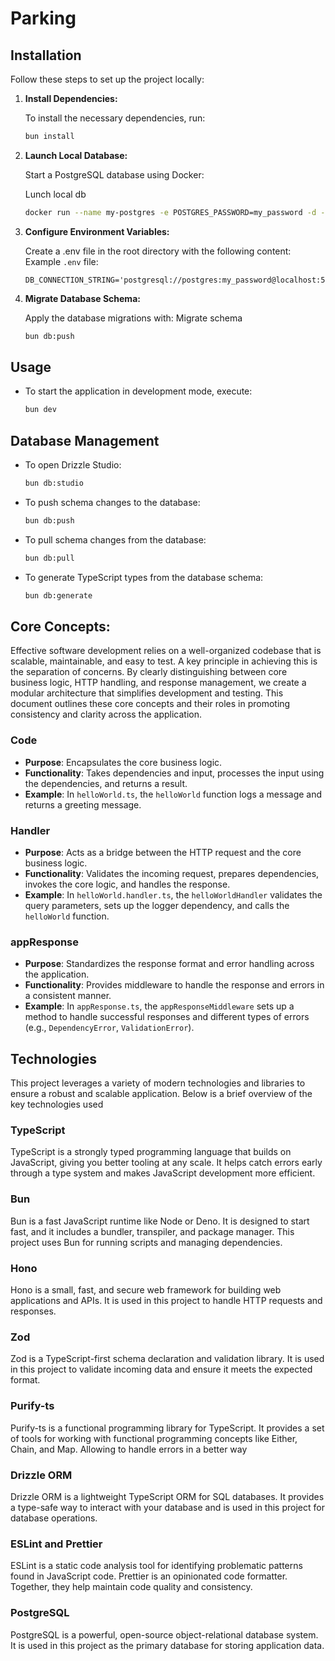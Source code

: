 # Parking

## Installation

Follow these steps to set up the project locally:

1. **Install Dependencies:**

   To install the necessary dependencies, run:

   ```sh
   bun install
   ```

2. **Launch Local Database:**

   Start a PostgreSQL database using Docker:

   Lunch local db

   ```sh
   docker run --name my-postgres -e POSTGRES_PASSWORD=my_password -d -p 5432:5432 postgres
   ```

3. **Configure Environment Variables:**

   Create a .env file in the root directory with the following content:
   Example `.env` file:

   ```env
   DB_CONNECTION_STRING='postgresql://postgres:my_password@localhost:5432/postgres'
   ```

4. **Migrate Database Schema:**

   Apply the database migrations with:
   Migrate schema

   ```sh
   bun db:push
   ```

## Usage

- To start the application in development mode, execute:

  ```sh
  bun dev
  ```

## Database Management

- To open Drizzle Studio:

  ```sh
  bun db:studio
  ```

- To push schema changes to the database:

  ```sh
  bun db:push
  ```

- To pull schema changes from the database:

  ```sh
  bun db:pull
  ```

- To generate TypeScript types from the database schema:

  ```sh
  bun db:generate
  ```

## Core Concepts:

Effective software development relies on a well-organized codebase that is scalable, maintainable, and easy to test. A key principle in achieving this is the separation of concerns. By clearly distinguishing between core business logic, HTTP handling, and response management, we create a modular architecture that simplifies development and testing. This document outlines these core concepts and their roles in promoting consistency and clarity across the application.

### Code

- **Purpose**: Encapsulates the core business logic.
- **Functionality**: Takes dependencies and input, processes the input using the dependencies, and returns a result.
- **Example**: In `helloWorld.ts`, the `helloWorld` function logs a message and returns a greeting message.

### Handler

- **Purpose**: Acts as a bridge between the HTTP request and the core business logic.
- **Functionality**: Validates the incoming request, prepares dependencies, invokes the core logic, and handles the response.
- **Example**: In `helloWorld.handler.ts`, the `helloWorldHandler` validates the query parameters, sets up the logger dependency, and calls the `helloWorld` function.

### appResponse

- **Purpose**: Standardizes the response format and error handling across the application.
- **Functionality**: Provides middleware to handle the response and errors in a consistent manner.
- **Example**: In `appResponse.ts`, the `appResponseMiddleware` sets up a method to handle successful responses and different types of errors (e.g., `DependencyError`, `ValidationError`).

## Technologies

This project leverages a variety of modern technologies and libraries to ensure a robust and scalable application. Below is a brief overview of the key technologies used

### TypeScript

TypeScript is a strongly typed programming language that builds on JavaScript, giving you better tooling at any scale. It helps catch errors early through a type system and makes JavaScript development more efficient.

### Bun

Bun is a fast JavaScript runtime like Node or Deno. It is designed to start fast, and it includes a bundler, transpiler, and package manager. This project uses Bun for running scripts and managing dependencies.

### Hono

Hono is a small, fast, and secure web framework for building web applications and APIs. It is used in this project to handle HTTP requests and responses.

### Zod

Zod is a TypeScript-first schema declaration and validation library. It is used in this project to validate incoming data and ensure it meets the expected format.

### Purify-ts

Purify-ts is a functional programming library for TypeScript. It provides a set of tools for working with functional programming concepts like Either, Chain, and Map. Allowing to handle errors in a better way

### Drizzle ORM

Drizzle ORM is a lightweight TypeScript ORM for SQL databases. It provides a type-safe way to interact with your database and is used in this project for database operations.

### ESLint and Prettier

ESLint is a static code analysis tool for identifying problematic patterns found in JavaScript code. Prettier is an opinionated code formatter. Together, they help maintain code quality and consistency.

### PostgreSQL

PostgreSQL is a powerful, open-source object-relational database system. It is used in this project as the primary database for storing application data.

